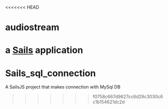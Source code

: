 <<<<<<< HEAD
# audiostream

a [Sails](http://sailsjs.org) application
=======
# Sails_sql_connection
A SailsJS project that makes connection with MySql DB
>>>>>>> f0758c667d9627cc6d29c3030c6c1b154621dc2d
